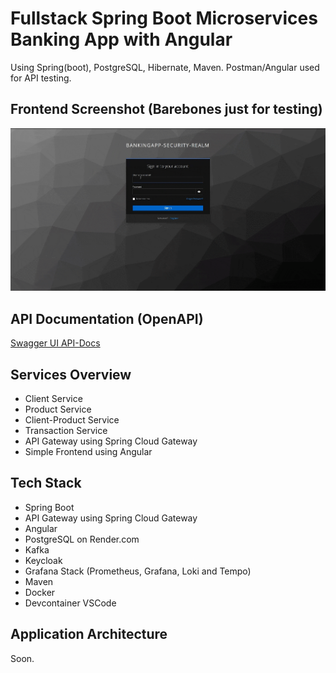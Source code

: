 # Fullstack Spring Boot Microservices Banking App with Angular

Using Spring(boot), PostgreSQL, Hibernate, Maven. Postman/Angular used for API testing.

## Frontend Screenshot (Barebones just for testing)

![FrontendnUI](frontendScreenshot.gif)

## API Documentation (OpenAPI)

[Swagger UI API-Docs](https://mochahaulier.github.io/Fullstack-SpingBootMicroservices-BnakingApp-Angular/)

## Services Overview

- Client Service
- Product Service
- Client-Product Service
- Transaction Service
- API Gateway using Spring Cloud Gateway
- Simple Frontend using Angular

## Tech Stack

- Spring Boot
- API Gateway using Spring Cloud Gateway
- Angular
- PostgreSQL on Render.com
- Kafka
- Keycloak
- Grafana Stack (Prometheus, Grafana, Loki and Tempo)
- Maven
- Docker
- Devcontainer VSCode

## Application Architecture

Soon.
